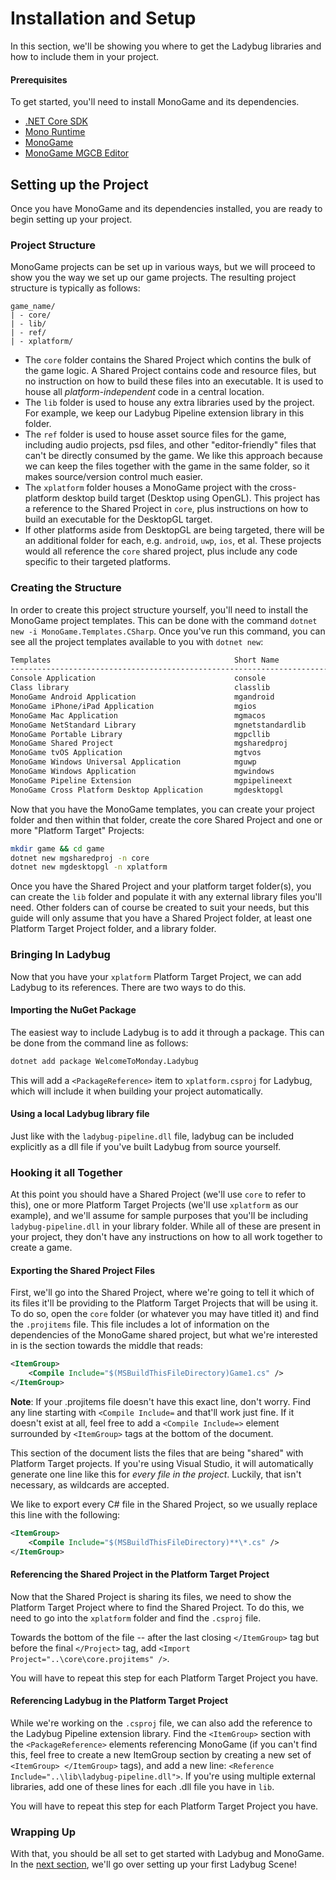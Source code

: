 # Installation and Setup
In this section, we'll be showing you where to get the Ladybug libraries and how to include them in your project.

#### Prerequisites

To get started, you'll need to install MonoGame and its dependencies.

* [.NET Core SDK](https://dotnet.microsoft.com/download)
* [Mono Runtime](https://www.mono-project.com/download/stable/)
* [MonoGame](http://monogame.net/downloads)
* [MonoGame MGCB Editor](https://docs.monogame.net/articles/tools/mgcb_editor.html)

## Setting up the Project
Once you have MonoGame and its dependencies installed, you are ready to begin setting up your project.

### Project Structure

MonoGame projects can be set up in various ways, but we will proceed to show you the way we set up our game projects. The resulting project structure is typically as follows:
```
game_name/
| - core/
| - lib/
| - ref/
| - xplatform/
```

* The `core` folder contains the Shared Project which contins the bulk of the game logic. A Shared Project contains code and resource files, but no instruction on how to build these files into an executable. It is used to house all *platform-independent* code in a central location.
* The `lib` folder is used to house any extra libraries used by the project. For example, we keep our Ladybug Pipeline extension library in this folder.
* The `ref` folder is used to house asset source files for the game, including audio projects, psd files, and other "editor-friendly" files that can't be directly consumed by the game. We like this approach because we can keep the files together with the game in the same folder, so it makes source/version control much easier.
* The `xplatform` folder houses a MonoGame project with the cross-platform desktop build target (Desktop using OpenGL). This project has a reference to the Shared Project in `core`, plus instructions on how to build an executable for the DesktopGL target.
* If other platforms aside from DesktopGL are being targeted, there will be an additional folder for each, e.g. `android`, `uwp`, `ios`, et al. These projects would all reference the `core` shared project, plus include any code specific to their targeted platforms.

### Creating the Structure

In order to create this project structure yourself, you'll need to install the MonoGame project templates. This can be done with the command `dotnet new -i MonoGame.Templates.CSharp`. Once you've run this command, you can see all the project templates available to you with `dotnet new`:
```bash
Templates                                         Short Name            Language          Tags                                 
-------------------------------------------------------------------------------------------------------------------------------
Console Application                               console               [C#], F#, VB      Common/Console                       
Class library                                     classlib              [C#], F#, VB      Common/Library                       
MonoGame Android Application                      mgandroid             [C#]              MonoGame                             
MonoGame iPhone/iPad Application                  mgios                 [C#]              MonoGame                             
MonoGame Mac Application                          mgmacos               [C#]              MonoGame                             
MonoGame NetStandard Library                      mgnetstandardlib      [C#]              MonoGame                             
MonoGame Portable Library                         mgpcllib              [C#]              MonoGame                             
MonoGame Shared Project                           mgsharedproj          [C#]              MonoGame                             
MonoGame tvOS Application                         mgtvos                [C#]              MonoGame                             
MonoGame Windows Universal Application            mguwp                 [C#]              MonoGame                             
MonoGame Windows Application                      mgwindows             [C#]              MonoGame                             
MonoGame Pipeline Extension                       mgpipelineext         [C#]              MonoGame                             
MonoGame Cross Platform Desktop Application       mgdesktopgl           [C#]              MonoGame/Game
```
Now that you have the MonoGame templates, you can create your project folder and then within that folder, create the core Shared Project and one or more "Platform Target" Projects:

```bash
mkdir game && cd game
dotnet new mgsharedproj -n core
dotnet new mgdesktopgl -n xplatform
```

Once you have the Shared Project and your platform target folder(s), you can create the `lib` folder and populate it with any external library files you'll need. Other folders can of course be created to suit your needs, but this guide will only assume that you have a Shared Project folder, at least one Platform Target Project folder, and a library folder.

### Bringing In Ladybug
Now that you have your `xplatform` Platform Target Project, we can add Ladybug to its references. There are two ways to do this.

#### Importing the NuGet Package
The easiest way to include Ladybug is to add it through a package. This can be done from the command line as follows:
```bash
dotnet add package WelcomeToMonday.Ladybug
```
This will add a `<PackageReference>` item to `xplatform.csproj` for Ladybug, which will include it when building your project automatically.

#### Using a local Ladybug library file
Just like with the `ladybug-pipeline.dll` file, ladybug can be included explicitly as a dll file if you've built Ladybug from source yourself.

### Hooking it all Together

At this point you should have a Shared Project (we'll use `core` to refer to this), one or more Platform Target Projects (we'll use `xplatform` as our example), and we'll assume for sample purposes that you'll be including `ladybug-pipeline.dll` in your library folder. While all of these are present in your project, they don't have any instructions on how to all work together to create a game.

#### Exporting the Shared Project Files

First, we'll go into the Shared Project, where we're going to tell it which of its files it'll be providing to the Platform Target Projects that will be using it. To do so, open the `core` folder (or whatever you may have titled it) and find the `.projitems` file. This file includes a lot of information on the dependencies of the MonoGame shared project, but what we're interested in is the section towards the middle that reads:

```XML
<ItemGroup>
	<Compile Include="$(MSBuildThisFileDirectory)Game1.cs" />
</ItemGroup>
```

**Note**: If your .projitems file doesn't have this exact line, don't worry. Find any line starting with `<Compile Include=` and that'll work just fine. If it doesn't exist at all, feel free to add a `<Compile Include=>` element surrounded by `<ItemGroup>` tags at the bottom of the document.

This section of the document lists the files that are being "shared" with Platform Target projects. If you're using Visual Studio, it will automatically generate one line like this for *every file in the project*. Luckily, that isn't necessary, as wildcards are accepted.

We like to export every C# file in the Shared Project, so we usually replace this line with the following:

```XML
<ItemGroup>
	<Compile Include="$(MSBuildThisFileDirectory)**\*.cs" />
</ItemGroup>
```

#### Referencing the Shared Project in the Platform Target Project

Now that the Shared Project is sharing its files, we need to show the Platform Target Project where to find the Shared Project. To do this, we need to go into the `xplatform` folder and find the `.csproj` file.

Towards the bottom of the file -- after the last closing `</ItemGroup>` tag but before the final `</Project>` tag, add `<Import Project="..\core\core.projitems" />`.

You will have to repeat this step for each Platform Target Project you have.

#### Referencing Ladybug in the Platform Target Project

While we're working on the `.csproj` file, we can also add the reference to the Ladybug Pipeline extension library. Find the `<ItemGroup>` section with the `<PackageReference>` elements referencing MonoGame (if you can't find this, feel free to create a new ItemGroup section by creating a new set of `<ItemGroup> </ItemGroup>` tags), and add a new line: `<Reference Include="..\lib\ladybug-pipeline.dll">`. If you're using multiple external libraries, add one of these lines for each .dll file you have in `lib`.

You will have to repeat this step for each Platform Target Project you have.

### Wrapping Up

With that, you should be all set to get started with Ladybug and MonoGame. In the [next section](/ladybug/articles/getting-started/setting-up-the-game.html), we'll go over setting up your first Ladybug Scene!